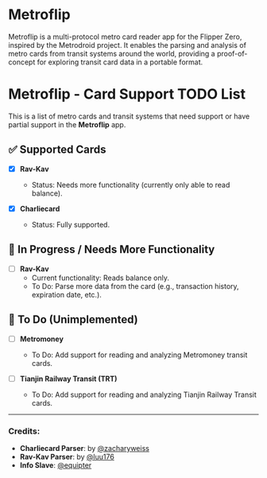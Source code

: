 # Metroflip
Metroflip is a multi-protocol metro card reader app for the Flipper Zero, inspired by the Metrodroid project. It enables the parsing and analysis of metro cards from transit systems around the world, providing a proof-of-concept for exploring transit card data in a portable format.

# Metroflip - Card Support TODO List

This is a list of metro cards and transit systems that need support or have partial support in the **Metroflip** app.

## ✅ Supported Cards
- [x] **Rav-Kav**  
  - Status: Needs more functionality (currently only able to read balance).

- [x] **Charliecard**  
  - Status: Fully supported.

## 🚧 In Progress / Needs More Functionality
- [ ] **Rav-Kav**  
  - Current functionality: Reads balance only.  
  - To Do: Parse more data from the card (e.g., transaction history, expiration date, etc.).

## 📝 To Do (Unimplemented)
- [ ] **Metromoney**  
  - To Do: Add support for reading and analyzing Metromoney transit cards.

- [ ] **Tianjin Railway Transit (TRT)**  
  - To Do: Add support for reading and analyzing Tianjin Railway Transit cards.

---

### Credits:
- **Charliecard Parser**: by [@zacharyweiss](https://github.com/zacharyweiss)
- **Rav-Kav Parser**: by [@luu176](https://github.com/luu176)
- **Info Slave**: [@equipter](https://github.com/equipter)


